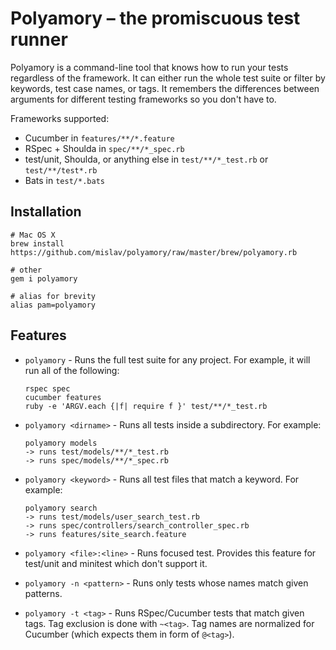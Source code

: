 # Polyamory – the promiscuous test runner

Polyamory is a command-line tool that knows how to run your tests regardless of
the framework. It can either run the whole test suite or filter by keywords,
test case names, or tags. It remembers the differences between arguments for
different testing frameworks so you don't have to.

Frameworks supported:

* Cucumber in `features/**/*.feature`
* RSpec + Shoulda in `spec/**/*_spec.rb`
* test/unit, Shoulda, or anything else in `test/**/*_test.rb` or `test/**/test*.rb`
* Bats in `test/*.bats`

## Installation

    # Mac OS X
    brew install https://github.com/mislav/polyamory/raw/master/brew/polyamory.rb

    # other
    gem i polyamory

    # alias for brevity
    alias pam=polyamory

## Features

*   `polyamory` - Runs the full test suite for any project. For example, it will
    run all of the following:

        rspec spec
        cucumber features
        ruby -e 'ARGV.each {|f| require f }' test/**/*_test.rb

*   `polyamory <dirname>` - Runs all tests inside a subdirectory. For example:

        polyamory models
        -> runs test/models/**/*_test.rb
        -> runs spec/models/**/*_spec.rb

*   `polyamory <keyword>` - Runs all test files that match a keyword. For example:

        polyamory search
        -> runs test/models/user_search_test.rb
        -> runs spec/controllers/search_controller_spec.rb
        -> runs features/site_search.feature

*   `polyamory <file>:<line>` - Runs focused test. Provides this feature for
    test/unit and minitest which don't support it.

*   `polyamory -n <pattern>` - Runs only tests whose names match given patterns.

*   `polyamory -t <tag>` - Runs RSpec/Cucumber tests that match given tags.
    Tag exclusion is done with `~<tag>`. Tag names are normalized for Cucumber
    (which expects them in form of `@<tag>`).
